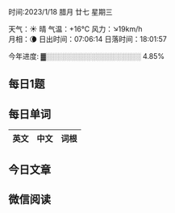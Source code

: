 

时间:2023/1/18 腊月 廿七 星期三

天气：☀️   晴 气温：+16°C 风力：↘19km/h  
月相：🌘 日出时间：07:06:14 日落时间：18:01:57

今年进度: ▓░░░░░░░░░░░░░░░░░░░ 4.85%


## 每日1题


## 每日单词

| 英文       | 中文       |词根|
| ---------- | ---------- | ---|


## 今日文章



## 微信阅读

<!-- start of weread -->

<!-- end of weread -->
